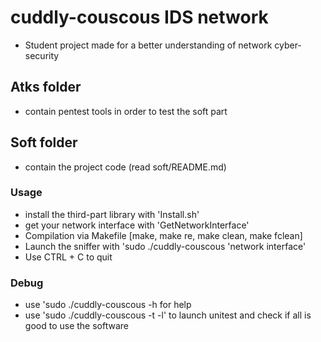 # cuddly-couscous IDS network
- Student project made for a better understanding of network cyber-security

## Atks folder
- contain pentest tools in order to test the soft part
## Soft folder
- contain the project code (read soft/README.md)
### Usage
- install the third-part library with 'Install.sh'
- get your network interface with 'GetNetworkInterface'
- Compilation via Makefile [make, make re, make clean, make fclean]
- Launch the sniffer with 'sudo ./cuddly-couscous 'network interface'
- Use CTRL + C to quit

### Debug 
- use 'sudo ./cuddly-couscous -h for help
- use 'sudo ./cuddly-couscous -t -l' to launch unitest and check if all is good to use the software


